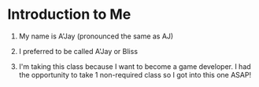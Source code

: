 # Introduction to Me

1. My name is A'Jay (pronounced the same as AJ)

1. I preferred to be called A'Jay or Bliss

1. I'm taking this class because I want to become a game developer. I had the opportunity to take 1 non-required class so I got into this one ASAP!

